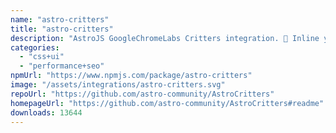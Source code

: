 ```yaml
---
name: "astro-critters"
title: "astro-critters"
description: "AstroJS GoogleChromeLabs Critters integration. 🦔 Inline your critical CSS with Astro."
categories:
  - "css+ui"
  - "performance+seo"
npmUrl: "https://www.npmjs.com/package/astro-critters"
image: "/assets/integrations/astro-critters.svg"
repoUrl: "https://github.com/astro-community/AstroCritters"
homepageUrl: "https://github.com/astro-community/AstroCritters#readme"
downloads: 13644
---
```

